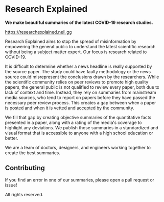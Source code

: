 # Research Explained

**We make beautiful summaries of the latest COVID-19 research studies.**

https://researchexplained.neil.gg

Research Explained aims to stop the spread of misinformation by empowering the general public to understand the latest scientific research without being a subject matter expert. Our focus is research related to COVID-19.

It is difficult to determine whether a news headline is really supported by the source paper. The study could have faulty methodology or the news source could misrepresent the conclusions drawn by the researchers. While the scientific community relies on peer reviews to promote high quality papers, the general public is not qualified to review every paper, both due to lack of context and time. Instead, they rely on summaries from mainstream media sources, who tend to report on papers before they have passed the necessary peer review process. This creates a gap between when a paper is posted and when it is vetted and accepted by the community.

We fill that gap by creating objective summaries of the quantitative facts presented in a paper, along with a rating of the media's coverage to highlight any deviations. We publish those summaries in a standardized and visual format that is accessible to anyone with a high school education or better.

We are a team of doctors, designers, and engineers working together to create the best summaries.

## Contributing

If you find an error in one of our summaries, please open a pull request or issue!

All rights reserved.
